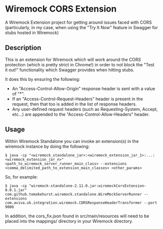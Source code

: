 # Wiremock CORS Extension
A Wiremock Extension project for getting around issues faced with CORS (particularly, in my case, when using the "Try It Now" feature in Swagger for stubs hosted in Wiremock)

## Description
This is an extension for Wiremock which will work around the CORS protection (which is pretty strict in Chrome!) in order to not block the "Test it out!" functionality which Swagger provides when hitting stubs.

It does this by ensuring the following:
- An "Access-Control-Allow-Origin" response header is sent with a value of "*".
- If an "Access-Control-Request-Headers" header is present in the request, then that too is added in the list of response headers.
- Any user-defined request headers (such as Requesting-System, Accept, etc...) are appended to the "Access-Control-Allow-Headers" header.


## Usage
Within Wiremock Standalone you can invoke an extension(s) in the wiremock instance by doing the following:
```
$ java -cp "<wiremock_standalone_jar>:<wiremock_extension_jar_1>:...:<wiremock_extension_jar_n>" <path_to_wiremock_server_runner_main_class> --extensions <comma_delimited_path_to_extension_main_classes> <other_params>
```
So, for example:
```
$ java -cp "wiremock-standalone-2.11.0.jar:wiremockCorsExtension-0.0.1.jar" com.github.tomakehurst.wiremock.standalone.WireMockServerRunner --extensions com.aviva.uk.integration.wiremock.CORSResponseHeaderTransformer --port 9000
```
In addition, the cors_fix.json found in src/main/resources will need to be placed into the mappings/ directory in your Wiremock directory.

